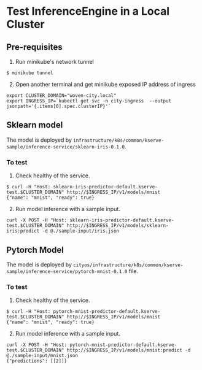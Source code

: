 # Test InferenceEngine in a Local Cluster

## Pre-requisites
1. Run minikube's network tunnel
```
$ minikube tunnel
```
2. Open another terminal and get minikube exposed IP address of ingress
```
export CLUSTER_DOMAIN="woven-city.local"
export INGRESS_IP=`kubectl get svc -n city-ingress  --output jsonpath='{.items[0].spec.clusterIP}'`
```

## Sklearn model
The model is deployed by `infrastructure/k8s/common/kserve-sample/inference-service/sklearn-iris-0.1.0`. 

### To test
1. Check healthy of the service.
```
$ curl -H "Host: sklearn-iris-predictor-default.kserve-test.$CLUSTER_DOMAIN" http://$INGRESS_IP/v1/models/mnist
{"name": "mnist", "ready": true}
```
2. Run model inference with a sample input.
```
curl -X POST -H "Host: sklearn-iris-predictor-default.kserve-test.$CLUSTER_DOMAIN" http://$INGRESS_IP/v1/models/sklearn-iris:predict -d @./sample-input/iris.json
```

## Pytorch Model
The model is deployed by `cityos/infrastructure/k8s/common/kserve-sample/inference-service/pytorch-mnist-0.1.0` file. 

### To test
1. Check healthy of the service.
```
$ curl -H "Host: pytorch-mnist-predictor-default.kserve-test.$CLUSTER_DOMAIN" http://$INGRESS_IP/v1/models/mnist
{"name": "mnist", "ready": true}
```
2. Run model inference with a sample input.
```
curl -X POST -H "Host: pytorch-mnist-predictor-default.kserve-test.$CLUSTER_DOMAIN" http://$INGRESS_IP/v1/models/mnist:predict -d @./sample-input/mnist.json
{"predictions": [[2]]}
```
